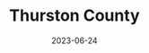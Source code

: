 ---
title: "Thurston County"
cc-type: county
county-seat:
  - Olympia
date: 2023-06-24
hashtag: thurston-county
state:
  - Washington
tags:
  - county
  - Washington
---